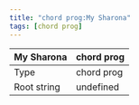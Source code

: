```yaml
---
title: "chord prog:My Sharona"
tags: [chord prog]
---
```


|My Sharona|chord prog|
|---|---|
|Type|chord prog|
|Root string|undefined|

